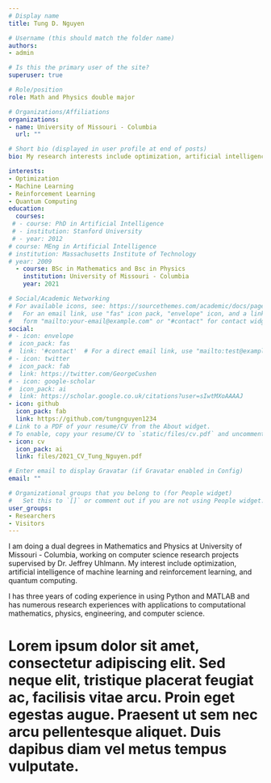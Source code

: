 ```yaml
---
# Display name
title: Tung D. Nguyen

# Username (this should match the folder name)
authors:
- admin

# Is this the primary user of the site?
superuser: true

# Role/position
role: Math and Physics double major

# Organizations/Affiliations
organizations:
- name: University of Missouri - Columbia
  url: ""

# Short bio (displayed in user profile at end of posts)
bio: My research interests include optimization, artificial intelligence, especially machine learning and reinforcement learning, and quantum computing.

interests:
- Optimization
- Machine Learning 
- Reinforcement Learning
- Quantum Computing
education:
  courses:
 # - course: PhD in Artificial Intelligence
 # - institution: Stanford University
 # - year: 2012
# course: MEng in Artificial Intelligence
# institution: Massachusetts Institute of Technology
# year: 2009
  - course: BSc in Mathematics and Bsc in Physics
    institution: University of Missouri - Columbia
    year: 2021

# Social/Academic Networking
# For available icons, see: https://sourcethemes.com/academic/docs/page-builder/#icons
#   For an email link, use "fas" icon pack, "envelope" icon, and a link in the
#   form "mailto:your-email@example.com" or "#contact" for contact widget.
social:
# - icon: envelope
#  icon_pack: fas
#  link: '#contact'  # For a direct email link, use "mailto:test@example.org".
# - icon: twitter
#  icon_pack: fab
#  link: https://twitter.com/GeorgeCushen
# - icon: google-scholar
#  icon_pack: ai
#  link: https://scholar.google.co.uk/citations?user=sIwtMXoAAAAJ
- icon: github
  icon_pack: fab
  link: https://github.com/tungnguyen1234
# Link to a PDF of your resume/CV from the About widget.
# To enable, copy your resume/CV to `static/files/cv.pdf` and uncomment the lines below.
- icon: cv
  icon_pack: ai
  link: files/2021_CV_Tung_Nguyen.pdf

# Enter email to display Gravatar (if Gravatar enabled in Config)
email: ""

# Organizational groups that you belong to (for People widget)
#   Set this to `[]` or comment out if you are not using People widget.
user_groups:
- Researchers
- Visitors
---
```


I am doing a dual degrees in Mathematics and Physics at University of Missouri - Columbia, working on computer science research projects supervised by Dr. Jeffrey Uhlmann. My interest include optimization, artificial intelligence of machine learning and reinforcement learning, and quantum computing. 

I has three years of coding experience in using Python and MATLAB and has numerous research experiences with applications to computational mathematics, physics, engineering, and computer science.

# Lorem ipsum dolor sit amet, consectetur adipiscing elit. Sed neque elit, tristique placerat feugiat ac, facilisis vitae arcu. Proin eget egestas augue. Praesent ut sem nec arcu pellentesque aliquet. Duis dapibus diam vel metus tempus vulputate.

